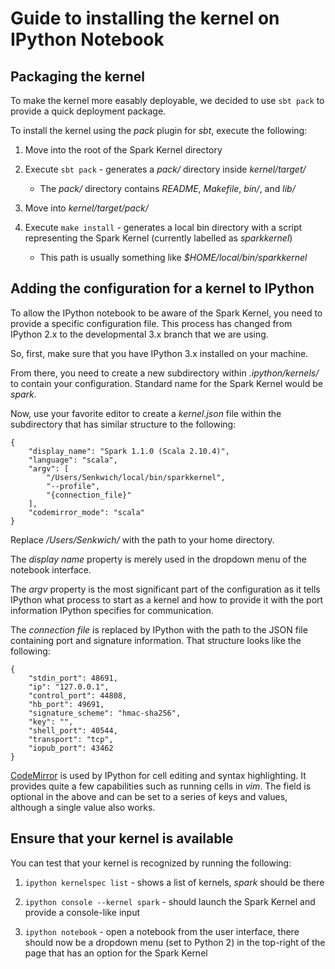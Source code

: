 Guide to installing the kernel on IPython Notebook
==================================================

Packaging the kernel
--------------------

To make the kernel more easably deployable, we decided to use `sbt pack` to
provide a quick deployment package.

To install the kernel using the _pack_ plugin for _sbt_, execute the following:

1. Move into the root of the Spark Kernel directory

2. Execute `sbt pack` - generates a _pack/_ directory inside _kernel/target/_

    * The _pack/_ directory contains _README_, _Makefile_, _bin/_, and _lib/_

3. Move into _kernel/target/pack/_

4. Execute `make install` - generates a local bin directory with a script
   representing the Spark Kernel (currently labelled as _sparkkernel_)

    * This path is usually something like _$HOME/local/bin/sparkkernel_

Adding the configuration for a kernel to IPython
------------------------------------------------

To allow the IPython notebook to be aware of the Spark Kernel, you need to
provide a specific configuration file. This process has changed from IPython
2.x to the developmental 3.x branch that we are using.

So, first, make sure that you have IPython 3.x installed on your machine.

From there, you need to create a new subdirectory within _.ipython/kernels/_
to contain your configuration. Standard name for the Spark Kernel would be
_spark_.

Now, use your favorite editor to create a _kernel.json_ file within the
subdirectory that has similar structure to the following:

```
{
    "display_name": "Spark 1.1.0 (Scala 2.10.4)",
    "language": "scala",
    "argv": [
        "/Users/Senkwich/local/bin/sparkkernel",
        "--profile",
        "{connection_file}"
    ],
    "codemirror_mode": "scala"
}
```

Replace _/Users/Senkwich/_ with the path to your home directory.

The _display name_ property is merely used in the dropdown menu of the
notebook interface.

The _argv_ property is the most significant part of the configuration as it
tells IPython what process to start as a kernel and how to provide it with the
port information IPython specifies for communication.

The _connection file_ is replaced by IPython with the path to the JSON file
containing port and signature information. That structure looks like the
following:

```
{
    "stdin_port": 48691,
    "ip": "127.0.0.1",
    "control_port": 44808,
    "hb_port": 49691,
    "signature_scheme": "hmac-sha256",
    "key": "",
    "shell_port": 40544,
    "transport": "tcp",
    "iopub_port": 43462
}
```

[CodeMirror](http://codemirror.net/) is used by IPython for cell editing and
syntax highlighting. It provides quite a few capabilities such as running cells
in _vim_. The field is optional in the above and can be set to a series of keys
and values, although a single value also works.

Ensure that your kernel is available
------------------------------------

You can test that your kernel is recognized by running the following:

1. `ipython kernelspec list` - shows a list of kernels, _spark_ should be there

2. `ipython console --kernel spark` - should launch the Spark Kernel and
    provide a console-like input

3. `ipython notebook` - open a notebook from the user interface, there should
    now be a dropdown menu (set to Python 2) in the top-right of the page that
    has an option for the Spark Kernel

